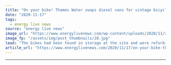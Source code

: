 ```yaml
---
title: "On your bike! Thames Water swaps diesel vans for vintage bicycles to cut emissions at Surrey site"
date: "2020-11-17"
tags: 
  - energy live news
source: "energy live news"
image_url: "https://www.energylivenews.com/wp-content/uploads/2020/11/apprentice-ricky_-russell-cycles-around-walton-awtw_.jpg"
image_fp: "/assets/img/post_thumbnails/28.jpg"
lead: "The bikes had been found in storage at the site and were refurbished by a local shop – they now cover around five miles each day"
article_url: "https://www.energylivenews.com/2020/11/17/on-your-bike-thames-water-swaps-diesel-vans-for-vintage-bicycles-to-cut-emissions-at-surrey-site/"
---
```


---
